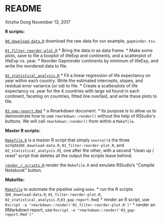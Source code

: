README
================
Xinzhe Dong
November 13, 2017

**R scripts:**

[`00_download-data.R`](https://github.com/hannahdxz/STAT545-hw-Dong-Xinzhe/blob/master/hw%2007/00_download-data.R) download the raw data for our example, `gapminder.tsv`.

[`01_filter-reorder-plot.R`](https://github.com/hannahdxz/STAT545-hw-Dong-Xinzhe/blob/master/hw%2007/01_filter-reorder-plot.R) \* Bring the data in as data frame. \* Make some plots, save to file a boxplot of lifeExp and continents, and a scatterplot of lifeExp vs. year. \* Reorder Gapminder continents by minimum of lifeExp, and write the reordered data to file.

[`02_statistical_analysis.R`](https://github.com/hannahdxz/STAT545-hw-Dong-Xinzhe/blob/master/hw%2007/02_statistical_analysis.R) \* Fit a linear regression of life expectancy on year within each country. Write the estimated intercepts, slopes, and residual error variance (or sd) to file. \* Create a scatterplots of life expectancy vs. year for the 4 countries with large sd found in each continent, faceting on countries, fitted line overlaid, and write these plots to file.

[`03_gap-report.Rmd`](https://github.com/hannahdxz/STAT545-hw-Dong-Xinzhe/blob/master/hw%2007/03_gap-report.Rmd) \* a Rmarkdown document. \* Its purpose is to allow us to demonstrate how to use `rmarkdown::render()` without the help of RStudio's buttons. We will call `rmarkdown::render()` from within a `Makefile`.

**Master R scripts:**

[`Makefile.R`](https://github.com/hannahdxz/STAT545-hw-Dong-Xinzhe/blob/master/hw%2007/Makefile.R) is a master R script that simply `source()`s the three scripts(`00_download-data.R`, `01_filter-reorder-plot.R`, and `02_statistical_analysis.R`), one after the other, with a second “clean up / reset” script that deletes all the output the scripts leave behind.

[`render_r_scripts.R`](https://github.com/hannahdxz/STAT545-hw-Dong-Xinzhe/blob/master/hw%2007/render_r_scripts.R) render the `Makefile.R` and emulate RStudio’s “Compile Notebook” button.

**Makefile:**

[`Makefile`](https://github.com/hannahdxz/STAT545-hw-Dong-Xinzhe/blob/master/hw%2007/Makefile) to automate the pipeline using `make`. \* run the R scripts (`00_download-data.R`, `01_filter-reorder-plot.R`, `02_statistical_analysis.R`,`03_gap-report.Rmd`) \* render an R script, use `Rscript -e "rmarkdown::render('01_filter-reorder-plot.R')"` \* render an RMarkdown report, use `Rscript -e "rmarkdown::render('03_gap-report.Rmd')"`
